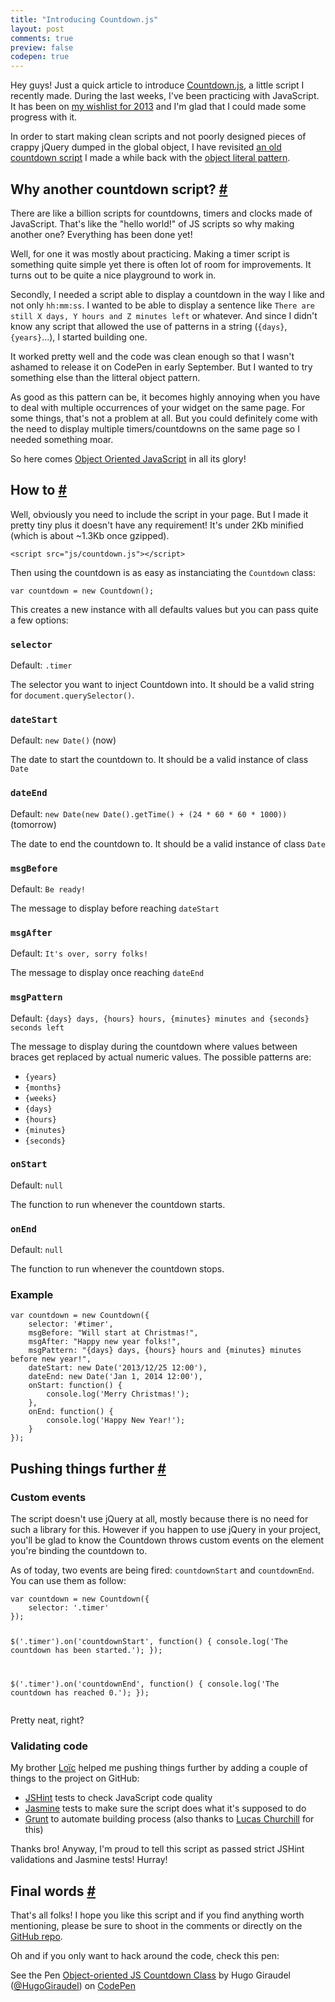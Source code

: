 ```yaml
---
title: "Introducing Countdown.js"
layout: post
comments: true
preview: false
codepen: true
---
```

<section>
<p>Hey guys! Just a quick article to introduce <a href="https://github.com/HugoGiraudel/Countdown.js">Countdown.js</a>, a little script I recently made. During the last weeks, I've been practicing with JavaScript. It has been on <a href="http://hugogiraudel.com/2013/05/13/things-to-do-2013/">my wishlist for 2013</a> and I'm glad that I could made some progress with it.</p>
<p>In order to start making clean scripts and not poorly designed pieces of crappy jQuery dumped in the global object, I have revisited <a href="http://codepen.io/HugoGiraudel/pen/jtJrq">an old countdown script</a> I made a while back with the <a href="http://css-tricks.com/how-do-you-structure-javascript-the-module-pattern-edition/">object literal pattern</a>.</p>
</section>
<section id="why-another-one">
<h2>Why another countdown script? <a href="#why-another-one">#</a></h2>
<p>There are like a billion scripts for countdowns, timers and clocks made of JavaScript. That's like the "hello world!" of JS scripts so why making another one? Everything has been done yet!</p>
<p>Well, for one it was mostly about practicing. Making a timer script is something quite simple yet there is often lot of room for improvements. It turns out to be quite a nice playground to work in. </p>
<p>Secondly, I needed a script able to display a countdown in the way I like and not only <code>hh:mm:ss</code>. I wanted to be able to display a sentence like <code>There are still X days, Y hours and Z minutes left</code> or whatever. And since I didn't know any script that allowed the use of patterns in a string (<code>{days}</code>, <code>{years}</code>...), I started building one.</p>
<p>It worked pretty well and the code was clean enough so that I wasn't ashamed to release it on CodePen in early September. But I wanted to try something else than the litteral object pattern.</p>
<p>As good as this pattern can be, it becomes highly annoying when you have to deal with multiple occurrences of your widget on the same page. For some things, that's not a problem at all. But you could definitely come with the need to display multiple timers/countdowns on the same page so I needed something moar.</p>
<p>So here comes <a href="http://tobyho.com/2010/11/22/javascript-constructors-and/">Object Oriented JavaScript</a> in all its glory!</p>
</section>
<section id="how-to">
<h2>How to <a href="#how-to">#</a></h2>
<p>Well, obviously you need to include the script in your page. But I made it pretty tiny plus it doesn't have any requirement! It's under 2Kb minified (which is about ~1.3Kb once gzipped).</p>
<pre class="language-markup"><code>&lt;script src="js/countdown.js">&lt;/script></code></pre>
<p>Then using the countdown is as easy as instanciating the <code>Countdown</code> class:</p>
<pre class="language-javascript"><code>var countdown = new Countdown();</code></pre>
<p>This creates a new instance with all defaults values but you can pass quite a few options:</p>
<h3 style="text-transform: initial;"><code>selector</code></h3>
<p>Default: <code>.timer</code></p>
<p>The selector you want to inject Countdown into. It should be a valid string for <code>document.querySelector()</code>.</p>
<h3 style="text-transform: initial;"><code>dateStart</code></h3>
<p>Default: <code>new Date()</code> (now)</p>
<p>The date to start the countdown to. It should be a valid instance of class <code>Date</code></p>
<h3 style="text-transform: initial;"><code>dateEnd</code></h3>
<p>Default: <code>new Date(new Date().getTime() + (24 * 60 * 60 * 1000))</code> (tomorrow)</p>
<p>The date to end the countdown to. It should be a valid instance of class <code>Date</code></p>
<h3 style="text-transform: initial;"><code>msgBefore</code></h3>
<p>Default: <code>Be ready!</code></p>
<p>The message to display before reaching <code>dateStart</code></p>
<h3 style="text-transform: initial;"><code>msgAfter</code></h3>
<p>Default: <code>It's over, sorry folks!</code></p>
<p>The message to display once reaching <code>dateEnd</code></p>
<h3 style="text-transform: initial;"><code>msgPattern</code></h3>
<p>Default: <code>{days} days, {hours} hours, {minutes} minutes and {seconds} seconds left</code></p>
<p>The message to display during the countdown where values between braces get replaced by actual numeric values. The possible patterns are:</p>
<ul>
<li><code>{years}</code></li>
<li><code>{months}</code></li>
<li><code>{weeks}</code></li>
<li><code>{days}</code></li>
<li><code>{hours}</code></li>
<li><code>{minutes}</code></li>
<li><code>{seconds}</code></li>
</ul>
<h3 style="text-transform: initial;"><code>onStart</code></h3>
<p>Default: <code>null</code></p>
<p>The function to run whenever the countdown starts.</p>
<h3 style="text-transform: initial;"><code>onEnd</code></h3>
<p>Default: <code>null</code></p>
<p>The function to run whenever the countdown stops.</p>
<h3>Example</h3>
<pre class="language-javascript"><code>var countdown = new Countdown({
    selector: '#timer',
    msgBefore: "Will start at Christmas!",
    msgAfter: "Happy new year folks!",
    msgPattern: "{days} days, {hours} hours and {minutes} minutes before new year!",
    dateStart: new Date('2013/12/25 12:00'),
    dateEnd: new Date('Jan 1, 2014 12:00'),
    onStart: function() {
    	console.log('Merry Christmas!');
    },
    onEnd: function() {
    	console.log('Happy New Year!');
    }
});</code></pre>
</section>
<section id="pushing-things-further">
<h2>Pushing things further <a href="#pushing-things-further">#</a></h2>
<h3>Custom events</h3>
<p>The script doesn't use jQuery at all, mostly because there is no need for such a library for this. However if you happen to use jQuery in your project, you'll be glad to know the Countdown throws custom events on the element you're binding the countdown to.</p>
<p>As of today, two events are being fired: <code>countdownStart</code> and <code>countdownEnd</code>. You can use them as follow:</p>
<pre class="language-javascript"><code>var countdown = new Countdown({
	selector: '.timer'
});

$('.timer').on('countdownStart', function() {
	console.log('The countdown has been started.');
});

$('.timer').on('countdownEnd', function() {
	console.log('The countdown has reached 0.');
});
</code></pre>
<p>Pretty neat, right?</p>
<h3>Validating code</h3>
<p>My brother <a href="https://twitter.com/l_giraudel">Loïc</a> helped me pushing things further by adding a couple of things to the project on GitHub:</p>
<ul>
<li><a href="http://www.jshint.com/">JSHint</a> tests to check JavaScript code quality</li>
<li><a href="http://pivotal.github.io/jasmine/">Jasmine</a> tests to make sure the script does what it's supposed to do</li>
<li><a href="http://gruntjs.com/">Grunt</a> to automate building process (also thanks to <a href="https://twitter.com/_agtlucas">Lucas Churchill</a> for this)</li>
</ul>
<p>Thanks bro! Anyway, I'm proud to tell this script as passed strict JSHint validations and Jasmine tests! Hurray!</p>
</section>
<section id="final-words">
<h2>Final words <a href="#final-words">#</a></h2>
<p>That's all folks! I hope you like this script and if you find anything worth mentioning, please be sure to shoot in the comments or directly on the <a href="https://github.com/HugoGiraudel/Countdown.js">GitHub repo</a>.</p>
<p>Oh and if you only want to hack around the code, check this pen:</p>
<p data-height="300" data-theme-id="0" data-slug-hash="vCyJq" data-user="HugoGiraudel" data-default-tab="result" class='codepen'>See the Pen <a href='http://codepen.io/HugoGiraudel/pen/vCyJq'>Object-oriented JS Countdown Class</a> by Hugo Giraudel (<a href='http://codepen.io/HugoGiraudel'>@HugoGiraudel</a>) on <a href='http://codepen.io'>CodePen</a></p>
</section>
